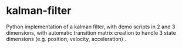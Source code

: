 # kalman-filter
Python implementation of a kalman filter, with demo scripts in 2 and 3 dimensions, with automatic transition matrix creation to handle 3 state dimensions (e.g. position, velocity, acceleration) .
